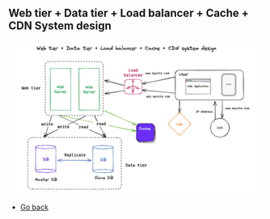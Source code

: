 ## Web tier + Data tier + Load balancer + Cache + CDN System design

![Web tier + Data tier + Load balancer + Cache + CDN System design](./11-web-tier-data-tier-load-balancer-cache-cdn-system-design.png)

* [Go back](../readme.md)